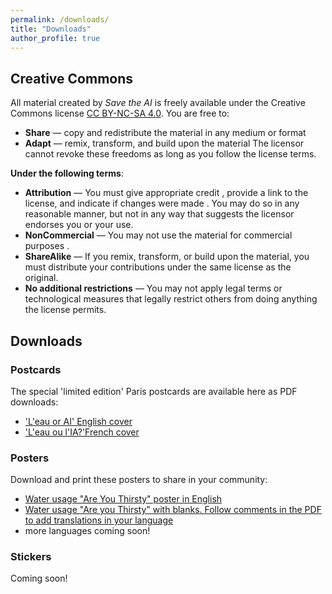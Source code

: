 ```yaml
---
permalink: /downloads/
title: "Downloads"
author_profile: true
---
```


## Creative Commons 

All material created by _Save the AI_ is freely available under the Creative Commons license [CC BY-NC-SA 4.0](https://creativecommons.org/licenses/by-nc-sa/4.0/).
You are free to:
- **Share** — copy and redistribute the material in any medium or format
- **Adapt** — remix, transform, and build upon the material
The licensor cannot revoke these freedoms as long as you follow the license terms.

**Under the following terms**:

- **Attribution** — You must give appropriate credit , provide a link to the license, and indicate if changes were made . You may do so in any reasonable manner, but not in any way that suggests the licensor endorses you or your use.
- **NonCommercial** — You may not use the material for commercial purposes .
- **ShareAlike** — If you remix, transform, or build upon the material, you must distribute your contributions under the same license as the original.
- **No additional restrictions** — You may not apply legal terms or technological measures that legally restrict others from doing anything the license permits.

## Downloads

### Postcards
The special 'limited edition' Paris postcards are available here as PDF downloads:
- ['L'eau or AI' English cover](https://github.com/user-attachments/files/18727189/SavetheAI-postcard-v1.5b.pdf)
- ['L'eau ou l'IA?'French cover](https://github.com/user-attachments/files/18727201/SavetheAI-postcard-v1.5a.pdf)


### Posters
Download and print these posters to share in your community:
- [Water usage "Are You Thirsty" poster in English](https://github.com/user-attachments/files/18802495/SavetheAI-posters-v3-EN.pdf)
- [Water usage "Are you Thirsty" with blanks. Follow comments in the PDF to add translations in your language](https://github.com/user-attachments/files/18802504/SavetheAI-posters-v3-blank.pdf)
- more languages coming soon!


### Stickers
Coming soon!
